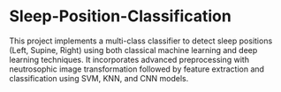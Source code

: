 # Sleep-Position-Classification
This project implements a multi-class classifier to detect sleep positions (Left, Supine, Right) using both classical machine learning and deep learning techniques. It incorporates advanced preprocessing with neutrosophic image transformation followed by feature extraction and classification using SVM, KNN, and CNN models.
